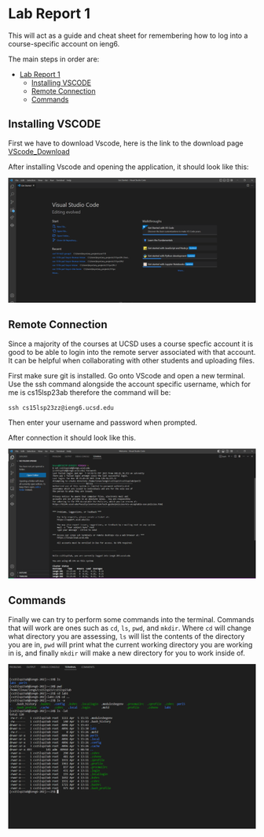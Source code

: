 # Lab Report 1

This will act as a guide and cheat sheet for remembering how to log into a course-specific account on ieng6.

The main steps in order are:

- [Lab Report 1](#lab-report-1)
  - [Installing VSCODE](#installing-vscode)
  - [Remote Connection](#remote-connection)
  - [Commands](#commands)


## Installing VSCODE
First we have to download Vscode, here is the link to the download page
[VScode_Download](https://code.visualstudio.com/)

After installing Vscode and opening the application, it should look like this:

![Image](screenshots/installed_vscode.png)

## Remote Connection
Since a majority of the courses at UCSD uses a course specfic account it is good to be able to login into the remote server associated with that account. It can be helpful when collaborating with other students and uploading files. 

First make sure git is installed. Go onto VScode and open a new terminal. Use the ssh command alongside the account specific username, which for me is cs15lsp23ab therefore the command will be:
```
ssh cs15lsp23zz@ieng6.ucsd.edu
```
Then enter your username and password when prompted.

After connection it should look like this.

![Image](screenshots/successful_remote.png)

## Commands

Finally we can try to perform some commands into the terminal. Commands that will work are ones such as `cd`, `ls`, `pwd`, and `mkdir`.
Where `cd` will change what directory you are assessing, `ls` will list the contents of the directory you are in, `pwd` will print 
what the current working directory you are working in is, and finally `mkdir` will make a new directory for you to work inside of. 


![Image](screenshots/some_commands.png)

